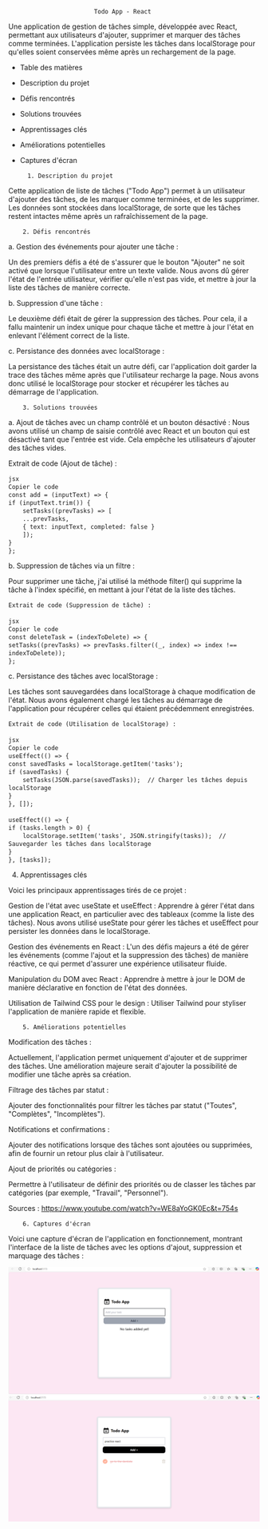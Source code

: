                             Todo App - React


Une application de gestion de tâches simple, développée avec React, permettant aux utilisateurs d'ajouter, supprimer et marquer des tâches comme terminées. L'application persiste les tâches dans localStorage pour qu'elles soient conservées même après un rechargement de la page.

- Table des matières
- Description du projet
- Défis rencontrés
- Solutions trouvées
- Apprentissages clés
- Améliorations potentielles
- Captures d'écran



        1. Description du projet

Cette application de liste de tâches ("Todo App") permet à un utilisateur d'ajouter des tâches, de les marquer comme terminées, et de les supprimer. Les données sont stockées dans localStorage, de sorte que les tâches restent intactes même après un rafraîchissement de la page.

        2. Défis rencontrés

a. Gestion des événements pour ajouter une tâche :

Un des premiers défis a été de s'assurer que le bouton "Ajouter" ne soit activé que lorsque l'utilisateur entre un texte valide. Nous avons dû gérer l'état de l'entrée utilisateur, vérifier qu'elle n'est pas vide, et mettre à jour la liste des tâches de manière correcte.

b. Suppression d'une tâche :

Le deuxième défi était de gérer la suppression des tâches. Pour cela, il a fallu maintenir un index unique pour chaque tâche et mettre à jour l'état en enlevant l'élément correct de la liste.

c. Persistance des données avec localStorage :

La persistance des tâches était un autre défi, car l'application doit garder la trace des tâches même après que l'utilisateur recharge la page. Nous avons donc utilisé le localStorage pour stocker et récupérer les tâches au démarrage de l'application.

        3. Solutions trouvées

a. Ajout de tâches avec un champ contrôlé et un bouton désactivé :
Nous avons utilisé un champ de saisie contrôlé avec React et un bouton qui est désactivé tant que l'entrée est vide. Cela empêche les utilisateurs d'ajouter des tâches vides.

Extrait de code (Ajout de tâche) :

    jsx
    Copier le code
    const add = (inputText) => {
    if (inputText.trim()) {
        setTasks((prevTasks) => [
        ...prevTasks,
        { text: inputText, completed: false }
        ]);
    }
    };

b. Suppression de tâches via un filtre :

Pour supprimer une tâche, j'ai utilisé la méthode filter() qui supprime la tâche à l'index spécifié, en mettant à jour l'état de la liste des tâches.

    Extrait de code (Suppression de tâche) :

    jsx
    Copier le code
    const deleteTask = (indexToDelete) => {
    setTasks((prevTasks) => prevTasks.filter((_, index) => index !== indexToDelete));
    };

c. Persistance des tâches avec localStorage :

Les tâches sont sauvegardées dans localStorage à chaque modification de l'état. Nous avons également chargé les tâches au démarrage de l'application pour récupérer celles qui étaient précédemment enregistrées.

    Extrait de code (Utilisation de localStorage) :

    jsx
    Copier le code
    useEffect(() => {
    const savedTasks = localStorage.getItem('tasks');
    if (savedTasks) {
        setTasks(JSON.parse(savedTasks));  // Charger les tâches depuis localStorage
    }
    }, []);

    useEffect(() => {
    if (tasks.length > 0) {
        localStorage.setItem('tasks', JSON.stringify(tasks));  // Sauvegarder les tâches dans localStorage
    }
    }, [tasks]);
       
       
4. Apprentissages clés

Voici les principaux apprentissages tirés de ce projet :

Gestion de l'état avec useState et useEffect : Apprendre à gérer l'état dans une application React, en particulier avec des tableaux (comme la liste des tâches). Nous avons utilisé useState pour gérer les tâches et useEffect pour persister les données dans le localStorage.

Gestion des événements en React : L'un des défis majeurs a été de gérer les événements (comme l'ajout et la suppression des tâches) de manière réactive, ce qui permet d'assurer une expérience utilisateur fluide.

Manipulation du DOM avec React : Apprendre à mettre à jour le DOM de manière déclarative en fonction de l'état des données.

Utilisation de Tailwind CSS pour le design : Utiliser Tailwind pour styliser l'application de manière rapide et flexible.

        5. Améliorations potentielles

Modification des tâches : 

Actuellement, l'application permet uniquement d'ajouter et de supprimer des tâches. Une amélioration majeure serait d'ajouter la possibilité de modifier une tâche après sa création.

Filtrage des tâches par statut : 

Ajouter des fonctionnalités pour filtrer les tâches par statut ("Toutes", "Complètes", "Incomplètes").

Notifications et confirmations :

 Ajouter des notifications lorsque des tâches sont ajoutées ou supprimées, afin de fournir un retour plus clair à l'utilisateur.

Ajout de priorités ou catégories : 

Permettre à l'utilisateur de définir des priorités ou de classer les tâches par catégories (par exemple, "Travail", "Personnel").

Sources : https://www.youtube.com/watch?v=WE8aYoGK0Ec&t=754s

        6. Captures d'écran
Voici une capture d'écran de l'application en fonctionnement, montrant l'interface de la liste de tâches avec les options d'ajout, suppression et marquage des tâches :

![alt text](image.png)
 ![alt text](image-1.png)